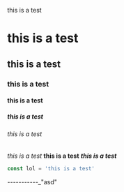 this is a test

# this is a test

## this is a test

### this is a test

#### this is a test

##### this is a test

###### this is a test

<!-- ignore comments -->

_this is a test_
**this is a test**
**_this is a test_**

```js
const lol = 'this is a test'
```

<!-- this should be ignored  -->

-----------\_"asd"
